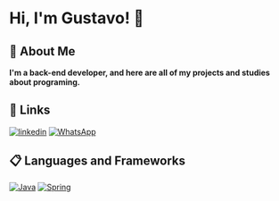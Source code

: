 
# Hi, I'm Gustavo! 👋


## 🌟️ About Me 
**I'm a back-end developer, and here are all of my
projects and studies about programing.**


## 🔗 Links 
[![linkedin](https://img.shields.io/badge/linkedin-0A66C2?style=for-the-badge&logo=linkedin&logoColor=white)](https://www.linkedin.com/in/gustavo-angeli-143726223)
[![WhatsApp](https://img.shields.io/badge/WhatsApp-25D366?style=for-the-badge&logo=whatsapp&logoColor=white)](https://wa.me/5551986588535)

## 📋️ Languages and Frameworks
[![Java](https://img.shields.io/badge/java-%23ED8B00.svg?style=for-the-badge&logo=java&logoColor=white)](https://github.com/Gust4ngl/Java)
[![Spring](https://img.shields.io/badge/spring-%236DB33F.svg?style=for-the-badge&logo=spring&logoColor=white)](https://github.com/Gust4ngl/SpringBoot)


